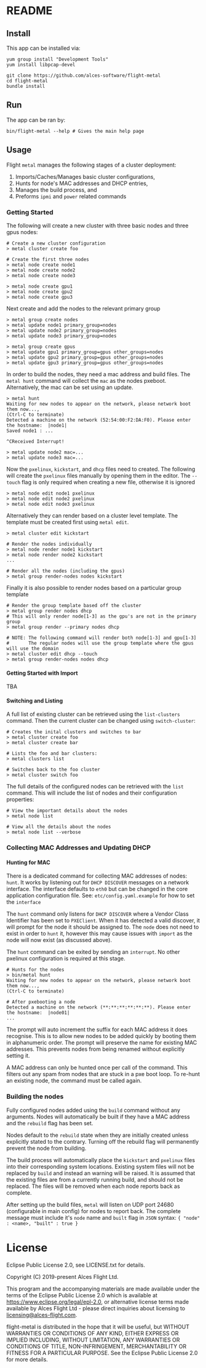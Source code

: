 # README

## Install

This app can be installed via:
```
yum group install "Development Tools"
yum install libpcap-devel

git clone https://github.com/alces-software/flight-metal
cd flight-metal 
bundle install
```

## Run

The app can be ran by:
```
bin/flight-metal --help # Gives the main help page
```

## Usage

Flight `metal` manages the following stages of a cluster deployment:
1. Imports/Caches/Manages basic cluster configurations,
2. Hunts for node's MAC addresses and DHCP entries,
3. Manages the build process, and
4. Preforms `ipmi` and `power` related commands

### Getting Started

The following will create a new cluster with three basic nodes and three gpus nodes:

```
# Create a new cluster configuration
> metal cluster create foo

# Create the first three nodes
> metal node create node1
> metal node create node2
> metal node create node3

> metal node create gpu1
> metal node create gpu2
> metal node create gpu3
```

Next create and add the nodes to the relevant primary group

```
> metal group create nodes
> metal update node1 primary_group=nodes
> metal update node2 primary_group=nodes
> metal update node3 primary_group=nodes

> metal group create gpus
> metal update gpu1 primary_group=gpus other_groups=nodes
> metal update gpu2 primary_group=gpus other_groups=nodes
> metal update gpu3 primary_group=gpus other_groups=nodes
```

In order to build the nodes, they need a mac address and build files. The `metal hunt` command will collect the `mac` as the nodes pxeboot. Alternatively, the mac can be set using an update.

```
> metal hunt
Waiting for new nodes to appear on the network, please network boot them now...,
(Ctrl-C to terminate)
Detected a machine on the network (52:54:00:F2:DA:F0). Please enter the hostname:  |node1|
Saved node1 : ...

^CReceived Interrupt!

> metal update node2 mac=...
> metal update node3 mac=...
```

Now the `pxelinux`, `kickstart`, and `dhcp` files need to created. The following will create the `pxelinux` files manually by opening them in the editor. The `--touch` flag is only required when creating a new file, otherwise it is ignored

```
> metal node edit node1 pxelinux
> metal node edit node2 pxelinux
> metal node edit node3 pxelinux
```

Alternatively they can render based on a cluster level template. The template must be created first using `metal edit`.

```
> metal cluster edit kickstart

# Render the nodes individually
> metal node render node1 kickstart
> metal node render node2 kickstart
...

# Render all the nodes (including the gpus)
> metal group render-nodes nodes kickstart
```

Finally it is also possible to render nodes based on a particular group template

```
# Render the group template based off the cluster
> metal group render nodes dhcp
# This will only render node[1-3] as the gpu's are not in the primary group
> metal group render --primary nodes dhcp

# NOTE: The following command will render both node[1-3] and gpu[1-3]
#       The regular nodes will use the group template where the gpus will use the domain
> metal cluster edit dhcp --touch
> metal group render-nodes nodes dhcp
```

#### Getting Started with Import

TBA


#### Switching and Listing

A full list of existing cluster can be retrieved using the `list-clusters` command. Then the current cluster can be changed using `switch-cluster`:

```
# Creates the inital clusters and switches to bar
> metal cluster create foo
> metal cluster create bar

# Lists the foo and bar clusters:
> metal clusters list

# Switches back to the foo cluster
> metal cluster switch foo
```

The full details of the configured nodes can be retrieved with the `list` command. This will include the list of nodes and their configuration properties:

```
# View the important details about the nodes
> metal node list

# View all the details about the nodes
> metal node list --verbose
```

### Collecting MAC Addresses and Updating DHCP
#### Hunting for MAC

There is a dedicated command for collecting MAC addresses of nodes: `hunt`. It works by listening out for `DHCP DISCOVER` messages on a network interface. The interface defaults to `eth0` but can be changed in the core application configuration file.
See: `etc/config.yaml.example` for how to set the `interface`

The `hunt` command only listens for `DHCP DISCOVER` where a Vendor Class Identifier has been set to `PXEClient`. When it has detected a valid discover, it will prompt for the node it should be assigned to. The `node` does not need to exist in order to `hunt` it, however this may cause issues with `import` as the node will now exist (as discussed above).

The `hunt` command can be exited by sending an `interrupt`. No other pxelinux configuration is required at this stage.

```
# Hunts for the nodes
> bin/metal hunt
Waiting for new nodes to appear on the network, please network boot them now...,
(Ctrl-C to terminate)

# After pxebooting a node
Detected a machine on the network (**:**:**:**:**:**). Please enter the hostname:  |node01|
...
```

The prompt will auto increment the suffix for each MAC address it does recognise. This is to allow new nodes to be added quickly by booting them in alphanumeric order. The prompt will preserve the name for existing MAC addresses. This prevents nodes from being renamed without explicitly setting it.

A MAC address can only be hunted once per call of the command. This filters out any spam from nodes that are stuck in a pxe boot loop. To re-hunt an existing node, the command must be called again.

### Building the nodes

Fully configured nodes added using the `build` command without any arguments. Nodes will automatically be built if they have a MAC address and the `rebuild` flag has been set.

Nodes default to the `rebuild` state when they are initially created unless explicitly stated to the contrary. Turning off the rebuild flag will permanently prevent the node from building.

The build process will automatically place the `kickstart` and `pxelinux` files into their corresponding system locations. Existing system files will not be replaced by `build` and instead an warning will be raised. It is assumed that the existing files are from a currently running build, and should not be replaced. The files will be removed when each node reports back as complete.

After setting up the build files, `metal` will listen on UDP port 24680 (configurable in main config) for nodes to report back. The complete message must include it's `node` name and `built` flag in `JSON` syntax: `{ "node" : <name>, "built" : true }`

# License
Eclipse Public License 2.0, see LICENSE.txt for details.

Copyright (C) 2019-present Alces Flight Ltd.

This program and the accompanying materials are made available under the terms of the Eclipse Public License 2.0 which is available at https://www.eclipse.org/legal/epl-2.0, or alternative license terms made available by Alces Flight Ltd - please direct inquiries about licensing to licensing@alces-flight.com.

flight-metal is distributed in the hope that it will be useful, but WITHOUT WARRANTIES OR CONDITIONS OF ANY KIND, EITHER EXPRESS OR IMPLIED INCLUDING, WITHOUT LIMITATION, ANY WARRANTIES OR CONDITIONS OF TITLE, NON-INFRINGEMENT, MERCHANTABILITY OR FITNESS FOR A PARTICULAR PURPOSE. See the Eclipse Public License 2.0 for more details.


